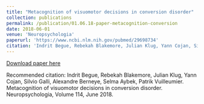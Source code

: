 ```yaml
---
title: "Metacognition of visuomotor decisions in conversion disorder"
collection: publications
permalink: /publication/01.06.18-paper-metacognition-conversion
date: 2018-06-01
venue: 'Neuropsychologia'
paperurl: 'https://www.ncbi.nlm.nih.gov/pubmed/29698734'
citation: 'Indrit Begue, Rebekah Blakemore, Julian Klug, Yann Cojan, Silvio Galli, Alexandre Berneye, Selma Aybek, Patrik Vuilleumier. Metacognition of visuomotor decisions in conversion disorder. Neuropsychologia, Volume 114, June 2018.'
---
```

[Download paper here](https://www.ncbi.nlm.nih.gov/pubmed/29698734)

Recommended citation: Indrit Begue, Rebekah Blakemore, Julian Klug, Yann Cojan, Silvio Galli, Alexandre Berneye, Selma Aybek, Patrik Vuilleumier. Metacognition of visuomotor decisions in conversion disorder. Neuropsychologia, Volume 114, June 2018.